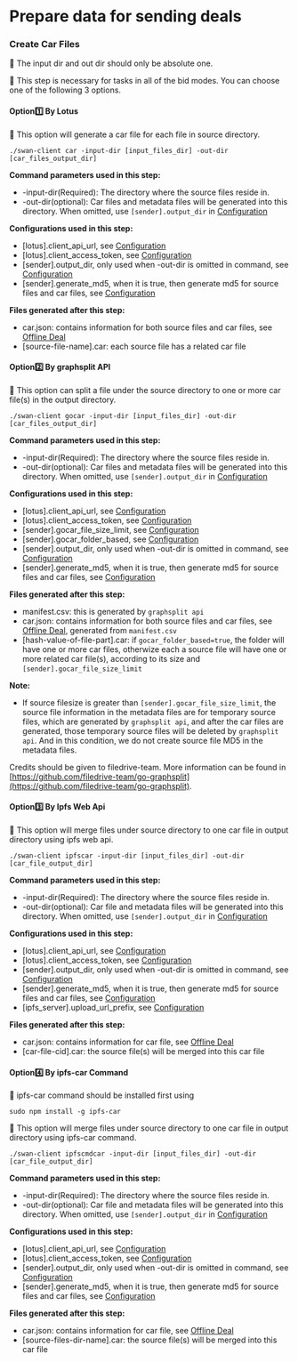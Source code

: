 # Prepare data for sending deals

### Create Car Files

🔔 The input dir and out dir should only be absolute one.

🔔 This step is necessary for tasks in all of the bid modes. You can choose one of the following 3 options.

#### Option1️⃣ By Lotus

🔔 This option will generate a car file for each file in source directory.

```
./swan-client car -input-dir [input_files_dir] -out-dir [car_files_output_dir]
```

**Command parameters used in this step:**

* \-input-dir(Required): The directory where the source files reside in.
* \-out-dir(optional): Car files and metadata files will be generated into this directory. When omitted, use `[sender].output_dir` in [Configuration](https://github.com/filswan/go-swan-client/tree/main#Configuration)

**Configurations used in this step:**

* \[lotus].client\_api\_url, see [Configuration](https://github.com/filswan/go-swan-client/tree/main#Configuration)
* \[lotus].client\_access\_token, see [Configuration](https://github.com/filswan/go-swan-client/tree/main#Configuration)
* \[sender].output\_dir, only used when -out-dir is omitted in command, see [Configuration](https://github.com/filswan/go-swan-client/tree/main#Configuration)
* \[sender].generate\_md5, when it is true, then generate md5 for source files and car files, see [Configuration](https://github.com/filswan/go-swan-client/tree/main#Configuration)

**Files generated after this step:**

* car.json: contains information for both source files and car files, see [Offline Deal](https://github.com/filswan/go-swan-client/tree/main#Offline-Deal)
* \[source-file-name].car: each source file has a related car file

#### Option2️⃣ By graphsplit API

🔔 This option can split a file under the source directory to one or more car file(s) in the output directory.

```
./swan-client gocar -input-dir [input_files_dir] -out-dir [car_files_output_dir]
```

**Command parameters used in this step:**

* \-input-dir(Required): The directory where the source files reside in.
* \-out-dir(optional): Car files and metadata files will be generated into this directory. When omitted, use `[sender].output_dir` in [Configuration](https://github.com/filswan/go-swan-client/tree/main#Configuration)

**Configurations used in this step:**

* \[lotus].client\_api\_url, see [Configuration](https://github.com/filswan/go-swan-client/tree/main#Configuration)
* \[lotus].client\_access\_token, see [Configuration](https://github.com/filswan/go-swan-client/tree/main#Configuration)
* \[sender].gocar\_file\_size\_limit, see [Configuration](https://github.com/filswan/go-swan-client/tree/main#Configuration)
* \[sender].gocar\_folder\_based, see [Configuration](https://github.com/filswan/go-swan-client/tree/main#Configuration)
* \[sender].output\_dir, only used when -out-dir is omitted in command, see [Configuration](https://github.com/filswan/go-swan-client/tree/main#Configuration)
* \[sender].generate\_md5, when it is true, then generate md5 for source files and car files, see [Configuration](https://github.com/filswan/go-swan-client/tree/main#Configuration)

**Files generated after this step:**

* manifest.csv: this is generated by `graphsplit api`
* car.json: contains information for both source files and car files, see [Offline Deal](https://github.com/filswan/go-swan-client/tree/main#Offline-Deal), generated from `manifest.csv`
* \[hash-value-of-file-part].car: if `gocar_folder_based=true`, the folder will have one or more car files, otherwize each a source file will have one or more related car file(s), according to its size and `[sender].gocar_file_size_limit`

**Note:**

* If source filesize is greater than `[sender].gocar_file_size_limit`, the source file information in the metadata files are for temporary source files, which are generated by `graphsplit api`, and after the car files are generated, those temporary source files will be deleted by `graphsplit api`. And in this condition, we do not create source file MD5 in the metadata files.

Credits should be given to filedrive-team. More information can be found in [https://github.com/filedrive-team/go-graphsplit](https://github.com/filedrive-team/go-graphsplit).

#### Option3️⃣ By Ipfs Web Api

🔔 This option will merge files under source directory to one car file in output directory using ipfs web api.

```
./swan-client ipfscar -input-dir [input_files_dir] -out-dir [car_file_output_dir]
```

**Command parameters used in this step:**

* \-input-dir(Required): The directory where the source files reside in.
* \-out-dir(optional): Car file and metadata files will be generated into this directory. When omitted, use `[sender].output_dir` in [Configuration](https://github.com/filswan/go-swan-client/tree/main#Configuration)

**Configurations used in this step:**

* \[lotus].client\_api\_url, see [Configuration](https://github.com/filswan/go-swan-client/tree/main#Configuration)
* \[lotus].client\_access\_token, see [Configuration](https://github.com/filswan/go-swan-client/tree/main#Configuration)
* \[sender].output\_dir, only used when -out-dir is omitted in command, see [Configuration](https://github.com/filswan/go-swan-client/tree/main#Configuration)
* \[sender].generate\_md5, when it is true, then generate md5 for source files and car files, see [Configuration](https://github.com/filswan/go-swan-client/tree/main#Configuration)
* \[ipfs\_server].upload\_url\_prefix, see [Configuration](https://github.com/filswan/go-swan-client/tree/main#Configuration)

**Files generated after this step:**

* car.json: contains information for car file, see [Offline Deal](https://github.com/filswan/go-swan-client/tree/main#Offline-Deal)
* \[car-file-cid].car: the source file(s) will be merged into this car file

#### Option4️⃣ By ipfs-car Command

🔔 ipfs-car command should be installed first using

```
sudo npm install -g ipfs-car
```

🔔 This option will merge files under source directory to one car file in output directory using ipfs-car command.

```
./swan-client ipfscmdcar -input-dir [input_files_dir] -out-dir [car_file_output_dir]
```

**Command parameters used in this step:**

* \-input-dir(Required): The directory where the source files reside in.
* \-out-dir(optional): Car file and metadata files will be generated into this directory. When omitted, use `[sender].output_dir` in [Configuration](https://github.com/filswan/go-swan-client/tree/main#Configuration)

**Configurations used in this step:**

* \[lotus].client\_api\_url, see [Configuration](https://github.com/filswan/go-swan-client/tree/main#Configuration)
* \[lotus].client\_access\_token, see [Configuration](https://github.com/filswan/go-swan-client/tree/main#Configuration)
* \[sender].output\_dir, only used when -out-dir is omitted in command, see [Configuration](https://github.com/filswan/go-swan-client/tree/main#Configuration)
* \[sender].generate\_md5, when it is true, then generate md5 for source files and car files, see [Configuration](https://github.com/filswan/go-swan-client/tree/main#Configuration)

**Files generated after this step:**

* car.json: contains information for car file, see [Offline Deal](https://github.com/filswan/go-swan-client/tree/main#Offline-Deal)
* \[source-files-dir-name].car: the source file(s) will be merged into this car file
